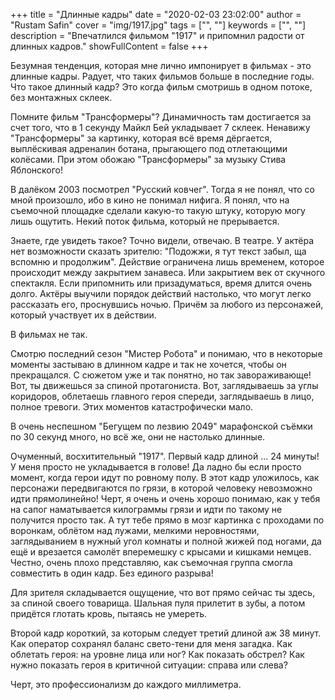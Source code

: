 +++
title = "Длинные кадры"
date = "2020-02-03 23:02:00"
author = "Rustam Safin"
cover = "img/1917.jpg"
tags = ["", ""]
keywords = ["", ""]
description = "Впечатлился фильмом \"1917\" и припомнил радости от длинных кадров."
showFullContent = false
+++

Безумная тенденция, которая мне лично импонирует в фильмах - это длинные кадры.
Радует, что таких фильмов больше в последние годы.
Что такое длинный кадр? Это когда фильм смотришь в одном потоке, без монтажных склеек.

Помните фильм "Трансформеры"? Динамичность там достигается за счет того, что в 1 секунду Майкл Бей укладывает 7 склеек.
Ненавижу "Трансформеры" за картинку, которая всё время дёргается, выплёскивая адреналин ботана, прыгающего под отлетающими колёсами.
При этом обожаю "Трансформеры" за музыку Стива Яблонского!

В далёком 2003 посмотрел "Русский ковчег". Тогда я не понял, что со мной произошло, ибо в кино не понимал нифига. Я понял, что на съемочной площадке сделали какую-то такую штуку, которую могу лишь ощутить. Некий поток фильма, который не прерывается.

Знаете, где увидеть такое? Точно видели, отвечаю. В театре. У актёра нет возможности сказать зрителю: "Подожжи, я тут текст забыл, ща вспомню и продолжим". Действие ограничена лишь временем, которое происходит между закрытием занавеса. Или закрытием век от скучного спектакля. Если припомнить или призадуматься, время длится очень долго. Актёры выучили порядок действий настолько, что могут легко рассказать его, проснувшись ночью. Причём за любого из персонажей, который участвует их в действии.

В фильмах не так.

Смотрю последний сезон "Мистер Робота" и понимаю, что в некоторые моменты застываю в длинном кадре и так не хочется, чтобы он прекращался. С сюжетом уже и так понятно, но так завораживающе! Вот, ты движешься за спиной протагониста. Вот, заглядываешь за углы коридоров, облетаешь главного героя спереди, заглядываешь в лицо, полное тревоги. Этих моментов катастрофически мало.

В очень неспешном "Бегущем по лезвию 2049" марафонской съёмки по 30 секунд много, но всё же, они не настолько длинные.

Очуменный, восхитительный "1917". Первый кадр длиной ... 24 минуты! У меня просто не укладывается в голове! Да ладно бы если просто момент, когда герои идут по ровному полу. В этот кадр уложилось, как персонажи передвигаются по грязи, в которой человеку невозможно идти прямолинейно! Черт, я очень и очень хорошо понимаю, как у тебя на сапог наматывается килограммы грязи и идти по такому не получится просто так. А тут тебе прямо в мозг картинка с проходами по воронкам, облётом над лужами, мелкими неровностями, заглядыванием в нужный угол комнаты и полной жижей под ногами, да ещё и врезается самолёт вперемешку с крысами и кишками немцев. Честно, очень плохо представляю, как съемочная группа смогла совместить в один кадр. Без единого разрыва!

Для зрителя складывается ощущение, что вот прямо сейчас ты здесь, за спиной своего товарища. Шальная пуля прилетит в зубы, а потом придётся глотать кровь, пытаясь не умереть.

Второй кадр короткий, за которым следует третий длиной аж 38 минут. Как оператор сохранял баланс свето-тени для меня загадка.
Как облетать героя: на уровне лица или ног? Как показать обстрел? Как нужно показать героя в критичной ситуации: справа или слева?

Черт, это профессионализм до каждого миллиметра.